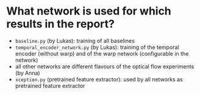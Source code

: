 # What network is used for which results in the report?

- `baseline.py` (by Lukas): training of all baselines
- `temporal_encoder_network.py` (by Lukas): training of the temporal encoder (without warp) and of the warp network (configurable in the network)
- all other networks are different flavours of the optical flow experiments (by Anna)
- `xception.py` (pretrained feature extractor): used by all networks as pretrained feature extractor
